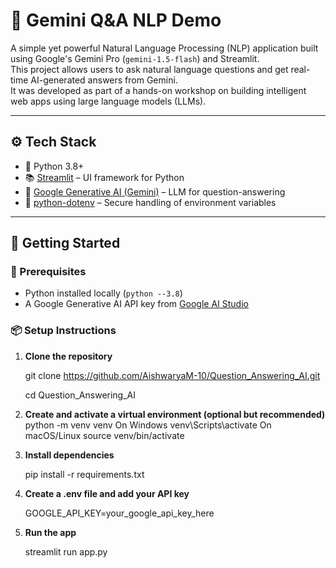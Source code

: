 # 🤖 Gemini Q&A NLP Demo

A simple yet powerful Natural Language Processing (NLP) application built using Google's Gemini Pro (`gemini-1.5-flash`) and Streamlit.  
This project allows users to ask natural language questions and get real-time AI-generated answers from Gemini.  
It was developed as part of a hands-on workshop on building intelligent web apps using large language models (LLMs).

---

## ⚙️ Tech Stack

- 🐍 Python 3.8+
- 📚 [Streamlit](https://streamlit.io/) – UI framework for Python
- 🤖 [Google Generative AI (Gemini)](https://makersuite.google.com/) – LLM for question-answering
- 🔐 [python-dotenv](https://pypi.org/project/python-dotenv/) – Secure handling of environment variables

---

## 🚀 Getting Started

### 🔑 Prerequisites

- Python installed locally (`python --3.8`)
- A Google Generative AI API key from [Google AI Studio](https://makersuite.google.com/)

### 📦 Setup Instructions

1. **Clone the repository**

   git clone https://github.com/AishwaryaM-10/Question_Answering_AI.git
   
   cd Question_Answering_AI

3. **Create and activate a virtual environment (optional but recommended)**
   python -m venv venv
   On Windows
   venv\Scripts\activate
   On macOS/Linux
   source venv/bin/activate

4. **Install dependencies**

   pip install -r requirements.txt

6. **Create a .env file and add your API key**

   GOOGLE_API_KEY=your_google_api_key_here

8. **Run the app**
   
   streamlit run app.py


